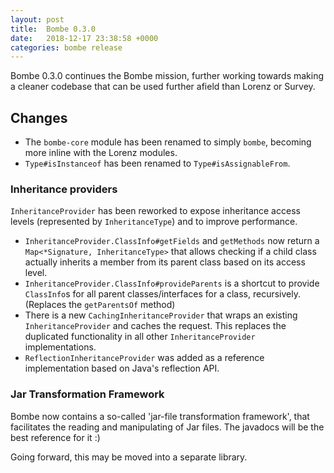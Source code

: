 ```yaml
---
layout: post
title:  Bombe 0.3.0
date:   2018-12-17 23:38:58 +0000
categories: bombe release
---
```


Bombe 0.3.0 continues the Bombe mission, further working towards making a cleaner codebase
that can be used further afield than Lorenz or Survey.

## Changes

- The `bombe-core` module has been renamed to simply `bombe`, becoming more inline with the
  Lorenz modules.
- `Type#isInstanceof` has been renamed to `Type#isAssignableFrom`.

### Inheritance providers

`InheritanceProvider` has been reworked to expose inheritance access levels (represented
by `InheritanceType`) and to improve performance.

- `InheritanceProvider.ClassInfo#getFields` and `getMethods` now return a
  `Map<*Signature, InheritanceType>` that allows checking if a child class actually inherits
  a member from its parent class based on its access level.
- `InheritanceProvider.ClassInfo#provideParents` is a shortcut to provide `ClassInfo`s for all
  parent classes/interfaces for a class, recursively. (Replaces the `getParentsOf` method)
- There is a new `CachingInheritanceProvider` that wraps an existing `InheritanceProvider` and
  caches the request. This replaces the duplicated functionality in all other
  `InheritanceProvider` implementations.
- `ReflectionInheritanceProvider` was added as a reference implementation based on Java's
  reflection API.
  
### Jar Transformation Framework

Bombe now contains a so-called 'jar-file transformation framework', that facilitates the
reading and manipulating of Jar files. The javadocs will be the best reference for it :)

Going forward, this may be moved into a separate library.
